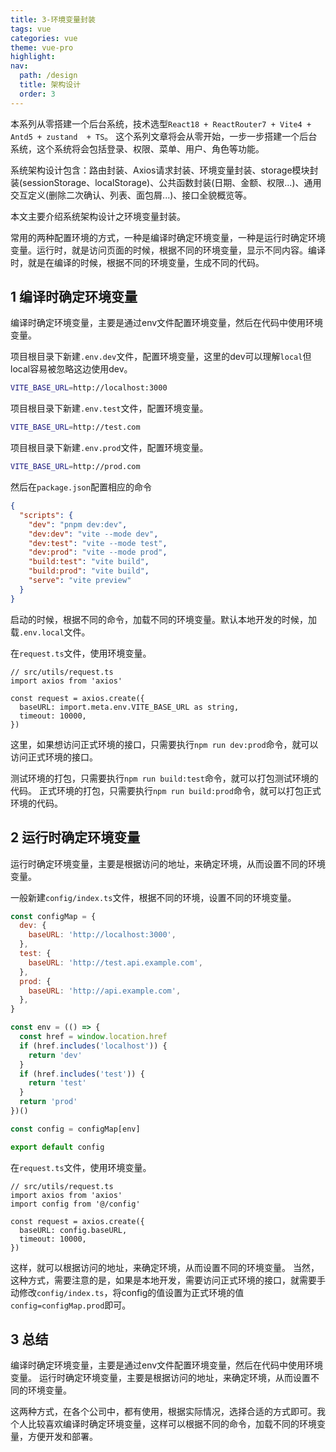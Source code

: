 ```yaml
---
title: 3-环境变量封装
tags: vue
categories: vue
theme: vue-pro
highlight:
nav:
  path: /design
  title: 架构设计
  order: 3
---
```


本系列从零搭建一个后台系统，技术选型`React18 + ReactRouter7 + Vite4 + Antd5 + zustand  + TS`。
这个系列文章将会从零开始，一步一步搭建一个后台系统，这个系统将会包括登录、权限、菜单、用户、角色等功能。

<!-- 目录结构定义、 -->

系统架构设计包含：路由封装、Axios请求封装、环境变量封装、storage模块封装(sessionStorage、localStorage)、公共函数封装(日期、金额、权限...)、通用交互定义(删除二次确认、列表、面包屑...)、接口全貌概览等。

本文主要介绍系统架构设计之环境变量封装。

常用的两种配置环境的方式，一种是编译时确定环境变量，一种是运行时确定环境变量。运行时，就是访问页面的时候，根据不同的环境变量，显示不同内容。编译时，就是在编译的时候，根据不同的环境变量，生成不同的代码。

## 1 编译时确定环境变量

编译时确定环境变量，主要是通过env文件配置环境变量，然后在代码中使用环境变量。

项目根目录下新建`.env.dev`文件，配置环境变量，这里的dev可以理解`local`但local容易被忽略这边使用dev。

```bash
VITE_BASE_URL=http://localhost:3000
```

项目根目录下新建`.env.test`文件，配置环境变量。

```bash
VITE_BASE_URL=http://test.com
```

项目根目录下新建`.env.prod`文件，配置环境变量。

```bash
VITE_BASE_URL=http://prod.com
```

然后在`package.json`配置相应的命令

```json
{
  "scripts": {
    "dev": "pnpm dev:dev",
    "dev:dev": "vite --mode dev",
    "dev:test": "vite --mode test",
    "dev:prod": "vite --mode prod",
    "build:test": "vite build",
    "build:prod": "vite build",
    "serve": "vite preview"
  }
}
```

启动的时候，根据不同的命令，加载不同的环境变量。默认本地开发的时候，加载`.env.local`文件。

在`request.ts`文件，使用环境变量。

```tsx
// src/utils/request.ts
import axios from 'axios'

const request = axios.create({
  baseURL: import.meta.env.VITE_BASE_URL as string,
  timeout: 10000,
})
```

这里，如果想访问正式环境的接口，只需要执行`npm run dev:prod`命令，就可以访问正式环境的接口。

测试环境的打包，只需要执行`npm run build:test`命令，就可以打包测试环境的代码。
正式环境的打包，只需要执行`npm run build:prod`命令，就可以打包正式环境的代码。

## 2 运行时确定环境变量

运行时确定环境变量，主要是根据访问的地址，来确定环境，从而设置不同的环境变量。

一般新建`config/index.ts`文件，根据不同的环境，设置不同的环境变量。

```js
const configMap = {
  dev: {
    baseURL: 'http://localhost:3000',
  },
  test: {
    baseURL: 'http://test.api.example.com',
  },
  prod: {
    baseURL: 'http://api.example.com',
  },
}

const env = (() => {
  const href = window.location.href
  if (href.includes('localhost')) {
    return 'dev'
  }
  if (href.includes('test')) {
    return 'test'
  }
  return 'prod'
})()

const config = configMap[env]

export default config
```

在`request.ts`文件，使用环境变量。

```tsx
// src/utils/request.ts
import axios from 'axios'
import config from '@/config'

const request = axios.create({
  baseURL: config.baseURL,
  timeout: 10000,
})
```

这样，就可以根据访问的地址，来确定环境，从而设置不同的环境变量。
当然，这种方式，需要注意的是，如果是本地开发，需要访问正式环境的接口，就需要手动修改`config/index.ts`，将config的值设置为正式环境的值`config=configMap.prod`即可。

## 3 总结

编译时确定环境变量，主要是通过env文件配置环境变量，然后在代码中使用环境变量。
运行时确定环境变量，主要是根据访问的地址，来确定环境，从而设置不同的环境变量。

这两种方式，在各个公司中，都有使用，根据实际情况，选择合适的方式即可。我个人比较喜欢编译时确定环境变量，这样可以根据不同的命令，加载不同的环境变量，方便开发和部署。

